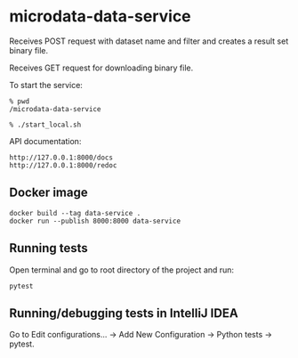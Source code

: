 # microdata-data-service
Receives POST request with dataset name and filter and creates a result set binary file.

Receives GET request for downloading binary file.

To start the service:
```
% pwd
/microdata-data-service

% ./start_local.sh 
```

API documentation:
````
http://127.0.0.1:8000/docs
http://127.0.0.1:8000/redoc
````

## Docker image
````
docker build --tag data-service .
docker run --publish 8000:8000 data-service
````

## Running tests
Open terminal and go to root directory of the project and run:
````
pytest
````

## Running/debugging tests in IntelliJ IDEA
Go to Edit configurations... -> Add New Configuration -> Python tests -> pytest.